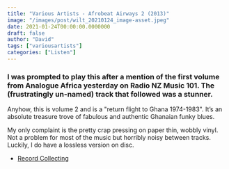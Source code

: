```yaml
---
title: "Various Artists - Afrobeat Airways 2 (2013)"
image: "/images/post/wilt_20210124_image-asset.jpeg"
date: 2021-01-24T00:00:00.0000000
draft: false
author: "David"
tags: ["variousartists"]
categories: ["Listen"]
---
```

### I was prompted to play this after a mention of the first volume from Analogue Africa yesterday on Radio NZ Music 101. The (frustratingly un-named) track that followed was a stunner. 

 Anyhow, this is volume 2 and is  a "return flight to Ghana 1974-1983". It’s an absolute treasure trove of fabulous and authentic Ghanaian funky blues.

 My only complaint is the pretty crap pressing on paper thin, wobbly vinyl. Not a problem for most of the music but horribly noisy between tracks. Luckily, I do have a lossless version on disc.

-  [Record Collecting](https://recordcollectormag.com/reviews/album/afrobeat-airways-2-return-flight-to-ghana-1974-1983)
